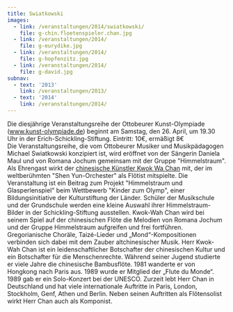 ```yaml
---
title: Swiatkowski
images:
  - link: /veranstaltungen/2014/swiatkowski/
    file: g-chin.floetenspieler.chan.jpg
  - link: /veranstaltungen/2014/
    file: g-eurydike.jpg
  - link: /veranstaltungen/2014/
    file: g-hopfenzitz.jpg
  - link: /veranstaltungen/2014/
    file: g-david.jpg
subnav:
  - text: '2013'
    link: /veranstaltungen/2013/
  - text: '2014'
    link: /veranstaltungen/2014/
---
```


Die diesjährige Veranstaltungsreihe der Ottobeurer Kunst-Olympiade (www.kunst-olympiade.de) beginnt am Samstag, den 26. April, um 19.30  Uhr in der Erich-Schickling-Stiftung. 
Eintritt: 10€, ermäßigt 8€  
Die Veranstaltungsreihe, die vom Ottobeurer Musiker und Musikpädagogen Michael Swiatkowski  konzipiert ist, wird eröffnet von der Sängerin Daniela Maul und von Romana Jochum gemeinsam mit der Gruppe "Himmelstraum". Als Ehrengast wirkt der [chinesische Künstler Kwok Wa Chan](/veranstaltungen/2014/swiatkowski/chin.floete/) mit, der im weltberühmten "Shen Yun-Orchester"  als Flötist mitspielte. Die Veranstaltung ist ein Beitrag zum Projekt "Himmelstraum und Glasperlenspiel" beim Wettbewerb "Kinder zum Olymp", einer Bildungsinitiative der Kulturstiftung der Länder.  Schüler der Musikschule und der Grundschule werden eine kleine Auswahl ihrer Himmelstraum-Bilder in der Schickling-Stiftung ausstellen.
Kwok-Wah Chan wird bei seinem Spiel auf der chinesischen Flöte die Melodien von Romana Jochum und der Gruppe Himmelstraum aufgreifen und frei fortführen. Gregorianische Choräle, Taizé-Lieder und „Mond“-Kompositionen  verbinden sich dabei mit dem Zauber altchinesischer Musik.
Herr Kwok-Wah Chan ist ein leidenschaftlicher Botschafter der chinesischen Kultur und ein Botschafter für die Menschenrechte.
Während seiner Jugend studierte er viele Jahre die chinesische Bambusflöte.
1981 wanderte er von Hongkong nach Paris aus. 1989 wurde er Mitglied der „Flute du Monde“. 1989 gab er ein Solo-Konzert bei der UNESCO. Zurzeit lebt Herr Chan in Deutschland und hat viele internationale Auftritte in Paris, London, Stockholm, Genf, Athen und Berlin. Neben seinen Auftritten als Flötensolist wirkt Herr Chan  auch als Komponist. 
